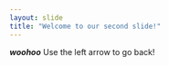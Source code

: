 ```yaml
---
layout: slide
title: "Welcome to our second slide!"
---
```

***woohoo***
Use the left arrow to go back!
